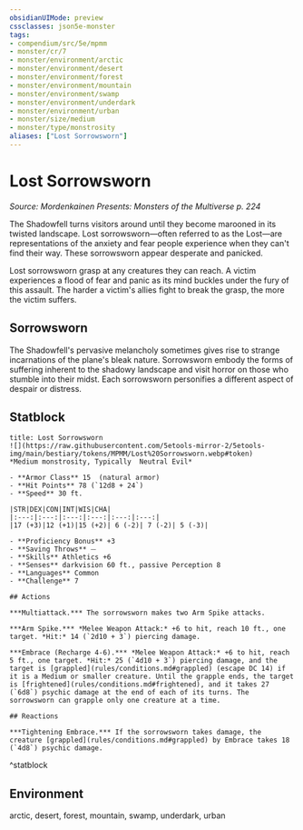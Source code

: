 ```yaml
---
obsidianUIMode: preview
cssclasses: json5e-monster
tags:
- compendium/src/5e/mpmm
- monster/cr/7
- monster/environment/arctic
- monster/environment/desert
- monster/environment/forest
- monster/environment/mountain
- monster/environment/swamp
- monster/environment/underdark
- monster/environment/urban
- monster/size/medium
- monster/type/monstrosity
aliases: ["Lost Sorrowsworn"]
---
```

# Lost Sorrowsworn
*Source: Mordenkainen Presents: Monsters of the Multiverse p. 224*  

The Shadowfell turns visitors around until they become marooned in its twisted landscape. Lost sorrowsworn—often referred to as the Lost—are representations of the anxiety and fear people experience when they can't find their way. These sorrowsworn appear desperate and panicked.

Lost sorrowsworn grasp at any creatures they can reach. A victim experiences a flood of fear and panic as its mind buckles under the fury of this assault. The harder a victim's allies fight to break the grasp, the more the victim suffers.

## Sorrowsworn

The Shadowfell's pervasive melancholy sometimes gives rise to strange incarnations of the plane's bleak nature. Sorrowsworn embody the forms of suffering inherent to the shadowy landscape and visit horror on those who stumble into their midst. Each sorrowsworn personifies a different aspect of despair or distress.

## Statblock

```ad-statblock
title: Lost Sorrowsworn
![](https://raw.githubusercontent.com/5etools-mirror-2/5etools-img/main/bestiary/tokens/MPMM/Lost%20Sorrowsworn.webp#token)
*Medium monstrosity, Typically  Neutral Evil*

- **Armor Class** 15  (natural armor)
- **Hit Points** 78 (`12d8 + 24`)
- **Speed** 30 ft.

|STR|DEX|CON|INT|WIS|CHA|
|:---:|:---:|:---:|:---:|:---:|:---:|
|17 (+3)|12 (+1)|15 (+2)| 6 (-2)| 7 (-2)| 5 (-3)|

- **Proficiency Bonus** +3
- **Saving Throws** ⏤
- **Skills** Athletics +6
- **Senses** darkvision 60 ft., passive Perception 8
- **Languages** Common
- **Challenge** 7

## Actions

***Multiattack.*** The sorrowsworn makes two Arm Spike attacks.

***Arm Spike.*** *Melee Weapon Attack:* +6 to hit, reach 10 ft., one target. *Hit:* 14 (`2d10 + 3`) piercing damage.

***Embrace (Recharge 4-6).*** *Melee Weapon Attack:* +6 to hit, reach 5 ft., one target. *Hit:* 25 (`4d10 + 3`) piercing damage, and the target is [grappled](rules/conditions.md#grappled) (escape DC 14) if it is a Medium or smaller creature. Until the grapple ends, the target is [frightened](rules/conditions.md#frightened), and it takes 27 (`6d8`) psychic damage at the end of each of its turns. The sorrowsworn can grapple only one creature at a time.

## Reactions

***Tightening Embrace.*** If the sorrowsworn takes damage, the creature [grappled](rules/conditions.md#grappled) by Embrace takes 18 (`4d8`) psychic damage.
```
^statblock

## Environment

arctic, desert, forest, mountain, swamp, underdark, urban